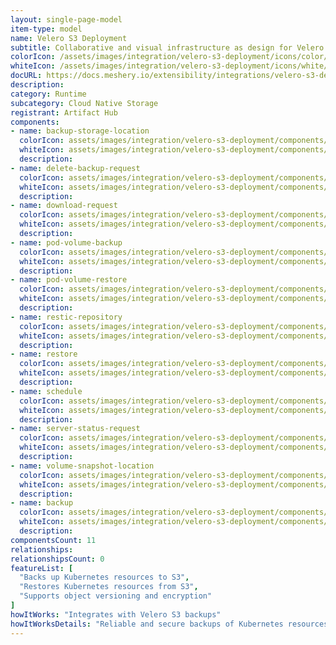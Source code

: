 ```yaml
---
layout: single-page-model
item-type: model
name: Velero S3 Deployment
subtitle: Collaborative and visual infrastructure as design for Velero S3 Deployment
colorIcon: /assets/images/integration/velero-s3-deployment/icons/color/velero-s3-deployment-color.svg
whiteIcon: /assets/images/integration/velero-s3-deployment/icons/white/velero-s3-deployment-white.svg
docURL: https://docs.meshery.io/extensibility/integrations/velero-s3-deployment
description: 
category: Runtime
subcategory: Cloud Native Storage
registrant: Artifact Hub
components: 
- name: backup-storage-location
  colorIcon: assets/images/integration/velero-s3-deployment/components/backup-storage-location/icons/color/backup-storage-location-color.svg
  whiteIcon: assets/images/integration/velero-s3-deployment/components/backup-storage-location/icons/white/backup-storage-location-white.svg
  description: 
- name: delete-backup-request
  colorIcon: assets/images/integration/velero-s3-deployment/components/delete-backup-request/icons/color/delete-backup-request-color.svg
  whiteIcon: assets/images/integration/velero-s3-deployment/components/delete-backup-request/icons/white/delete-backup-request-white.svg
  description: 
- name: download-request
  colorIcon: assets/images/integration/velero-s3-deployment/components/download-request/icons/color/download-request-color.svg
  whiteIcon: assets/images/integration/velero-s3-deployment/components/download-request/icons/white/download-request-white.svg
  description: 
- name: pod-volume-backup
  colorIcon: assets/images/integration/velero-s3-deployment/components/pod-volume-backup/icons/color/pod-volume-backup-color.svg
  whiteIcon: assets/images/integration/velero-s3-deployment/components/pod-volume-backup/icons/white/pod-volume-backup-white.svg
  description: 
- name: pod-volume-restore
  colorIcon: assets/images/integration/velero-s3-deployment/components/pod-volume-restore/icons/color/pod-volume-restore-color.svg
  whiteIcon: assets/images/integration/velero-s3-deployment/components/pod-volume-restore/icons/white/pod-volume-restore-white.svg
  description: 
- name: restic-repository
  colorIcon: assets/images/integration/velero-s3-deployment/components/restic-repository/icons/color/restic-repository-color.svg
  whiteIcon: assets/images/integration/velero-s3-deployment/components/restic-repository/icons/white/restic-repository-white.svg
  description: 
- name: restore
  colorIcon: assets/images/integration/velero-s3-deployment/components/restore/icons/color/restore-color.svg
  whiteIcon: assets/images/integration/velero-s3-deployment/components/restore/icons/white/restore-white.svg
  description: 
- name: schedule
  colorIcon: assets/images/integration/velero-s3-deployment/components/schedule/icons/color/schedule-color.svg
  whiteIcon: assets/images/integration/velero-s3-deployment/components/schedule/icons/white/schedule-white.svg
  description: 
- name: server-status-request
  colorIcon: assets/images/integration/velero-s3-deployment/components/server-status-request/icons/color/server-status-request-color.svg
  whiteIcon: assets/images/integration/velero-s3-deployment/components/server-status-request/icons/white/server-status-request-white.svg
  description: 
- name: volume-snapshot-location
  colorIcon: assets/images/integration/velero-s3-deployment/components/volume-snapshot-location/icons/color/volume-snapshot-location-color.svg
  whiteIcon: assets/images/integration/velero-s3-deployment/components/volume-snapshot-location/icons/white/volume-snapshot-location-white.svg
  description: 
- name: backup
  colorIcon: assets/images/integration/velero-s3-deployment/components/backup/icons/color/backup-color.svg
  whiteIcon: assets/images/integration/velero-s3-deployment/components/backup/icons/white/backup-white.svg
  description: 
componentsCount: 11
relationships: 
relationshipsCount: 0
featureList: [
  "Backs up Kubernetes resources to S3",
  "Restores Kubernetes resources from S3",
  "Supports object versioning and encryption"
]
howItWorks: "Integrates with Velero S3 backups"
howItWorksDetails: "Reliable and secure backups of Kubernetes resources to Amazon S3"
---
```

